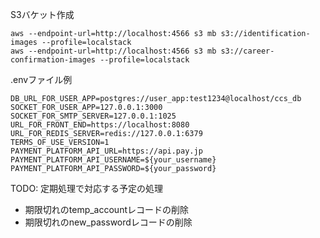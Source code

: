 S3バケット作成
```
aws --endpoint-url=http://localhost:4566 s3 mb s3://identification-images --profile=localstack
aws --endpoint-url=http://localhost:4566 s3 mb s3://career-confirmation-images --profile=localstack
```

.envファイル例
```
DB_URL_FOR_USER_APP=postgres://user_app:test1234@localhost/ccs_db
SOCKET_FOR_USER_APP=127.0.0.1:3000
SOCKET_FOR_SMTP_SERVER=127.0.0.1:1025
URL_FOR_FRONT_END=https://localhost:8080
URL_FOR_REDIS_SERVER=redis://127.0.0.1:6379
TERMS_OF_USE_VERSION=1
PAYMENT_PLATFORM_API_URL=https://api.pay.jp
PAYMENT_PLATFORM_API_USERNAME=${your_username}
PAYMENT_PLATFORM_API_PASSWORD=${your_password}
```

TODO:
定期処理で対応する予定の処理
- 期限切れのtemp_accountレコードの削除
- 期限切れのnew_passwordレコードの削除
